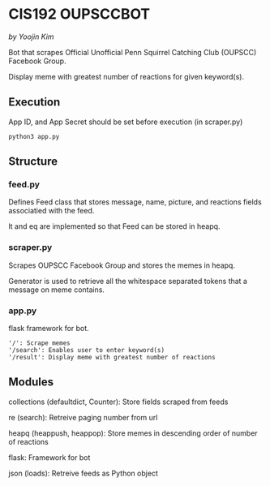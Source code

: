 # CIS192 OUPSCCBOT

_by Yoojin Kim_

Bot that scrapes Official Unofficial Penn Squirrel Catching Club (OUPSCC) Facebook Group.

Display meme with greatest number of reactions for given keyword(s).

## Execution

App ID, and App Secret should be set before execution (in scraper.py)

```
python3 app.py
```

## Structure

### feed.py

Defines Feed class that stores message, name, picture, and reactions fields associatied with the feed.

lt and eq are implemented so that Feed can be stored in heapq.

### scraper.py

Scrapes OUPSCC Facebook Group and stores the memes in heapq.

Generator is used to retrieve all the whitespace separated tokens that a message on meme contains.

### app.py

flask framework for bot.

```
'/': Scrape memes
'/search': Enables user to enter keyword(s)
'/result': Display meme with greatest number of reactions
```

## Modules

collections (defaultdict, Counter): Store fields scraped from feeds

re (search): Retreive paging number from url

heapq (heappush, heappop): Store memes in descending order of number of reactions

flask: Framework for bot

json (loads): Retreive feeds as Python object